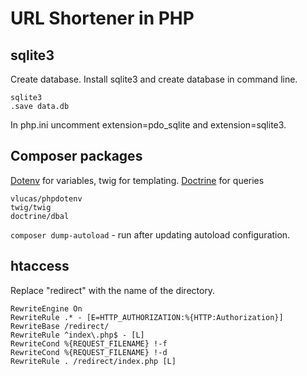 # URL Shortener in PHP

## sqlite3

Create database. Install sqlite3 and create database in command line.

~~~
sqlite3
.save data.db
~~~

In php.ini uncomment extension=pdo_sqlite and extension=sqlite3.

## Composer packages

[Dotenv](https://www.youtube.com/watch?v=qAkxQIYHlUw) for variables, twig for templating. [Doctrine](https://www.youtube.com/watch?v=bfTIVQvS5JI) for queries

~~~
vlucas/phpdotenv
twig/twig
doctrine/dbal
~~~

`composer dump-autoload` - run after updating autoload configuration.

## htaccess

Replace "redirect" with the name of the directory.

~~~
RewriteEngine On
RewriteRule .* - [E=HTTP_AUTHORIZATION:%{HTTP:Authorization}]
RewriteBase /redirect/
RewriteRule ^index\.php$ - [L]
RewriteCond %{REQUEST_FILENAME} !-f
RewriteCond %{REQUEST_FILENAME} !-d
RewriteRule . /redirect/index.php [L]
~~~